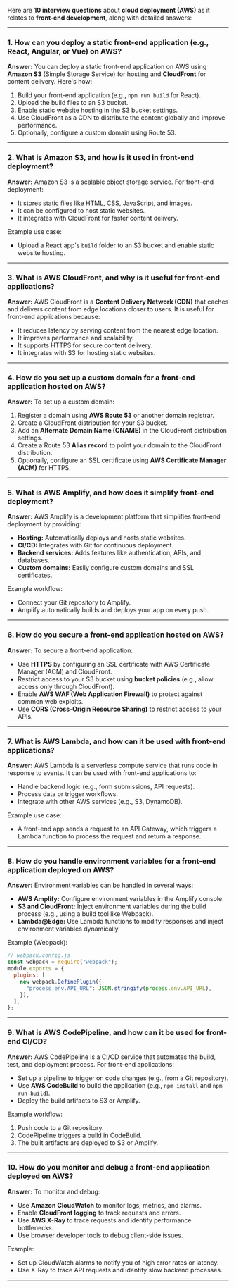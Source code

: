 Here are **10 interview questions** about **cloud deployment (AWS)** as it relates to **front-end development**, along with detailed answers:

---

### 1. **How can you deploy a static front-end application (e.g., React, Angular, or Vue) on AWS?**

**Answer:**
You can deploy a static front-end application on AWS using **Amazon S3** (Simple Storage Service) for hosting and **CloudFront** for content delivery. Here's how:

1.  Build your front-end application (e.g., `npm run build` for React).
2.  Upload the build files to an S3 bucket.
3.  Enable static website hosting in the S3 bucket settings.
4.  Use CloudFront as a CDN to distribute the content globally and improve performance.
5.  Optionally, configure a custom domain using Route 53.

---

### 2. **What is Amazon S3, and how is it used in front-end deployment?**

**Answer:**
Amazon S3 is a scalable object storage service. For front-end deployment:

- It stores static files like HTML, CSS, JavaScript, and images.
- It can be configured to host static websites.
- It integrates with CloudFront for faster content delivery.

Example use case:

- Upload a React app's `build` folder to an S3 bucket and enable static website hosting.

---

### 3. **What is AWS CloudFront, and why is it useful for front-end applications?**

**Answer:**
AWS CloudFront is a **Content Delivery Network (CDN)** that caches and delivers content from edge locations closer to users. It is useful for front-end applications because:

- It reduces latency by serving content from the nearest edge location.
- It improves performance and scalability.
- It supports HTTPS for secure content delivery.
- It integrates with S3 for hosting static websites.

---

### 4. **How do you set up a custom domain for a front-end application hosted on AWS?**

**Answer:**
To set up a custom domain:

1.  Register a domain using **AWS Route 53** or another domain registrar.
2.  Create a CloudFront distribution for your S3 bucket.
3.  Add an **Alternate Domain Name (CNAME)** in the CloudFront distribution settings.
4.  Create a Route 53 **Alias record** to point your domain to the CloudFront distribution.
5.  Optionally, configure an SSL certificate using **AWS Certificate Manager (ACM)** for HTTPS.

---

### 5. **What is AWS Amplify, and how does it simplify front-end deployment?**

**Answer:**
AWS Amplify is a development platform that simplifies front-end deployment by providing:

- **Hosting:** Automatically deploys and hosts static websites.
- **CI/CD:** Integrates with Git for continuous deployment.
- **Backend services:** Adds features like authentication, APIs, and databases.
- **Custom domains:** Easily configure custom domains and SSL certificates.

Example workflow:

- Connect your Git repository to Amplify.
- Amplify automatically builds and deploys your app on every push.

---

### 6. **How do you secure a front-end application hosted on AWS?**

**Answer:**
To secure a front-end application:

- Use **HTTPS** by configuring an SSL certificate with AWS Certificate Manager (ACM) and CloudFront.
- Restrict access to your S3 bucket using **bucket policies** (e.g., allow access only through CloudFront).
- Enable **AWS WAF (Web Application Firewall)** to protect against common web exploits.
- Use **CORS (Cross-Origin Resource Sharing)** to restrict access to your APIs.

---

### 7. **What is AWS Lambda, and how can it be used with front-end applications?**

**Answer:**
AWS Lambda is a serverless compute service that runs code in response to events. It can be used with front-end applications to:

- Handle backend logic (e.g., form submissions, API requests).
- Process data or trigger workflows.
- Integrate with other AWS services (e.g., S3, DynamoDB).

Example use case:

- A front-end app sends a request to an API Gateway, which triggers a Lambda function to process the request and return a response.

---

### 8. **How do you handle environment variables for a front-end application deployed on AWS?**

**Answer:**
Environment variables can be handled in several ways:

- **AWS Amplify:** Configure environment variables in the Amplify console.
- **S3 and CloudFront:** Inject environment variables during the build process (e.g., using a build tool like Webpack).
- **Lambda@Edge:** Use Lambda functions to modify responses and inject environment variables dynamically.

Example (Webpack):

```javascript
// webpack.config.js
const webpack = require("webpack");
module.exports = {
  plugins: [
    new webpack.DefinePlugin({
      "process.env.API_URL": JSON.stringify(process.env.API_URL),
    }),
  ],
};
```

---

### 9. **What is AWS CodePipeline, and how can it be used for front-end CI/CD?**

**Answer:**
AWS CodePipeline is a CI/CD service that automates the build, test, and deployment process. For front-end applications:

- Set up a pipeline to trigger on code changes (e.g., from a Git repository).
- Use **AWS CodeBuild** to build the application (e.g., `npm install` and `npm run build`).
- Deploy the build artifacts to S3 or Amplify.

Example workflow:

1.  Push code to a Git repository.
2.  CodePipeline triggers a build in CodeBuild.
3.  The built artifacts are deployed to S3 or Amplify.

---

### 10. **How do you monitor and debug a front-end application deployed on AWS?**

**Answer:**
To monitor and debug:

- Use **Amazon CloudWatch** to monitor logs, metrics, and alarms.
- Enable **CloudFront logging** to track requests and errors.
- Use **AWS X-Ray** to trace requests and identify performance bottlenecks.
- Use browser developer tools to debug client-side issues.

Example:

- Set up CloudWatch alarms to notify you of high error rates or latency.
- Use X-Ray to trace API requests and identify slow backend processes.

---
